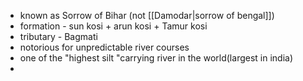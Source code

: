 - known as Sorrow of Bihar (not [[Damodar|sorrow of bengal]])
- formation - sun kosi + arun kosi + Tamur kosi
- tributary - Bagmati
- notorious for unpredictable river courses
- one of the "highest silt "carrying river in the world(largest in india)
- 